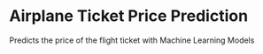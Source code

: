 # Airplane Ticket Price Prediction
Predicts the price of the flight ticket with Machine Learning Models
